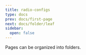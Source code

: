 ```yaml
---
title: radio-configs
type: docs
prev: docs/first-page
next: docs/folder/leaf
sidebar:
  open: false
---
```


Pages can be organized into folders.
